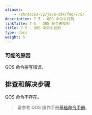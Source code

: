 ```yaml
---
aliases:
    - /zh/docs3-v2/java-sdk/faq/7/5/
description: 7-5 - QOS 命令未找到
linkTitle: 7-5 - QOS 命令未找到
title: 7-5 - QOS 命令未找到
type: docs
weight: 5
---
```




### 可能的原因

QOS 命令拼写错误。

## 排查和解决步骤

QOS 命令不存在。

> 请参考 QOS 操作手册[基础命令手册](/zh-cn/overview/mannual/java-sdk/reference-manual/qos/command/)。
